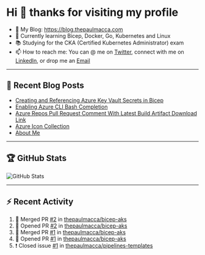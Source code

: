 # Hi 👋 thanks for visiting my profile

- 💬 My Blog: <https://blog.thepaulmacca.com>
- 🌱 Currently learning Bicep, Docker, Go, Kubernetes and Linux
- 📚 Studying for the CKA (Certified Kubernetes Administrator) exam
- 📫 How to reach me: You can @ me on [Twitter](https://twitter.com/thepaulmacca), connect with me on [LinkedIn](https://www.linkedin.com/in/thepaulmacca/), or drop me an [Email](mailto:pm@thepaulmacca.com)

---

## :blue_book: Recent Blog Posts
<!-- BLOG-POST-LIST:START -->
- [Creating and Referencing Azure Key Vault Secrets in Bicep](https://blog.thepaulmacca.com/posts/creating-and-referencing-azure-key-vault-secrets-in-bicep/)
- [Enabling Azure CLI Bash Completion](https://blog.thepaulmacca.com/posts/enabling-azure-cli-bash-completion/)
- [Azure Repos Pull Request Comment With Latest Build Artifact Download Link](https://blog.thepaulmacca.com/posts/azure-repos-pull-request-comment-with-latest-build-artifact-download-link/)
- [Azure Icon Collection](https://blog.thepaulmacca.com/posts/azure-icon-collection/)
- [About Me](https://blog.thepaulmacca.com/about/)
<!-- BLOG-POST-LIST:END -->

---

## :trophy: GitHub Stats

![GitHub Stats](https://github-readme-stats.vercel.app/api?username=thepaulmacca&count_private=true&show_icons=true&theme=dark)

---

## :zap: Recent Activity

<!--START_SECTION:activity-->
1. 🎉 Merged PR [#2](https://github.com/thepaulmacca/bicep-aks/pull/2) in [thepaulmacca/bicep-aks](https://github.com/thepaulmacca/bicep-aks)
2. 💪 Opened PR [#2](https://github.com/thepaulmacca/bicep-aks/pull/2) in [thepaulmacca/bicep-aks](https://github.com/thepaulmacca/bicep-aks)
3. 🎉 Merged PR [#1](https://github.com/thepaulmacca/bicep-aks/pull/1) in [thepaulmacca/bicep-aks](https://github.com/thepaulmacca/bicep-aks)
4. 💪 Opened PR [#1](https://github.com/thepaulmacca/bicep-aks/pull/1) in [thepaulmacca/bicep-aks](https://github.com/thepaulmacca/bicep-aks)
5. ❗️ Closed issue [#1](https://github.com/thepaulmacca/pipelines-templates/issues/1) in [thepaulmacca/pipelines-templates](https://github.com/thepaulmacca/pipelines-templates)
<!--END_SECTION:activity-->

